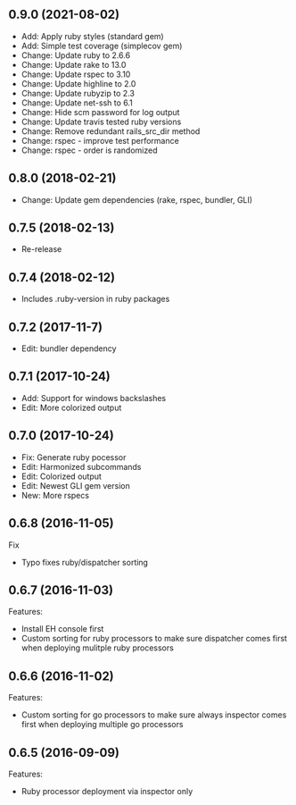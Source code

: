 ## 0.9.0 (2021-08-02)

* Add: Apply ruby styles (standard gem)
* Add: Simple test coverage (simplecov gem)
* Change: Update ruby to 2.6.6
* Change: Update rake to 13.0
* Change: Update rspec to 3.10
* Change: Update highline to 2.0
* Change: Update rubyzip to 2.3
* Change: Update net-ssh to 6.1
* Change: Hide scm password for log output
* Change: Update travis tested ruby versions
* Change: Remove redundant rails_src_dir method
* Change: rspec - improve test performance
* Change: rspec - order is randomized

## 0.8.0 (2018-02-21)

* Change: Update gem dependencies (rake, rspec, bundler, GLI)

## 0.7.5 (2018-02-13)

* Re-release

## 0.7.4 (2018-02-12)

* Includes .ruby-version in ruby packages

## 0.7.2 (2017-11-7)

* Edit: bundler dependency

## 0.7.1 (2017-10-24)

* Add: Support for windows backslashes
* Edit: More colorized output

## 0.7.0 (2017-10-24)

* Fix: Generate ruby pocessor
* Edit: Harmonized subcommands
* Edit: Colorized output
* Edit: Newest GLI gem version
* New: More rspecs

## 0.6.8 (2016-11-05)

Fix

- Typo fixes ruby/dispatcher sorting


## 0.6.7 (2016-11-03)

Features:

- Install EH console first
- Custom sorting for ruby processors to make sure dispatcher comes first when deploying mulitple ruby processors


## 0.6.6 (2016-11-02)

Features:

- Custom sorting for go processors to make sure always inspector comes first when deploying multiple go processors


## 0.6.5 (2016-09-09)

Features:

- Ruby processor deployment via inspector only
